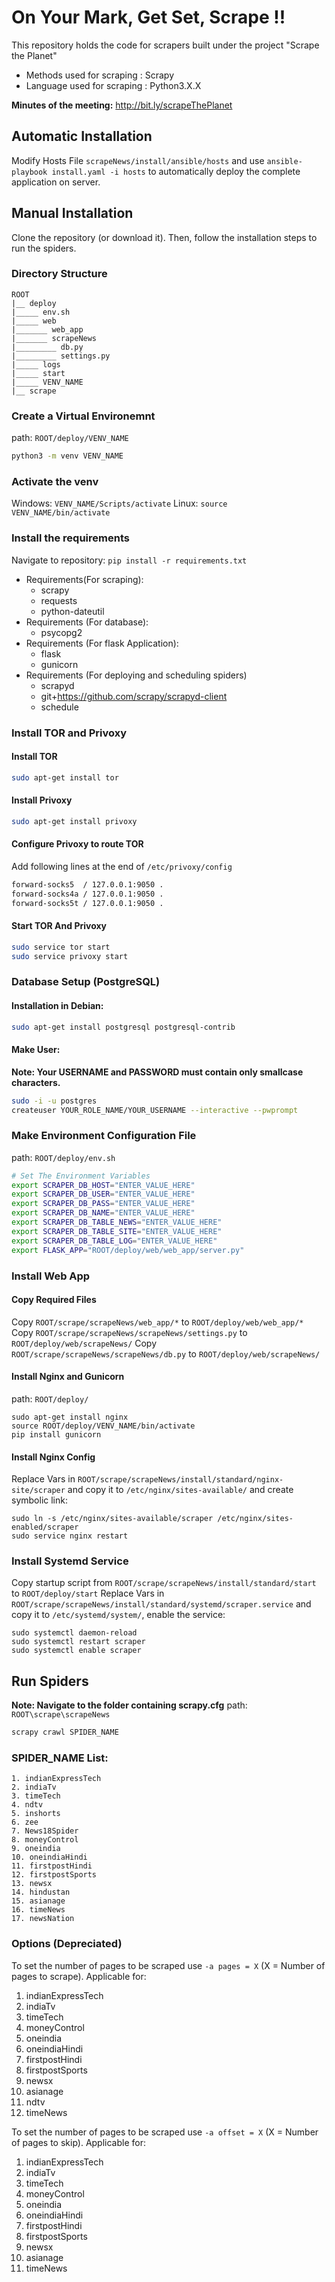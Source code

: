 # On Your Mark, Get Set, Scrape !!

This repository holds the code for scrapers built under the project "Scrape the Planet"  
- Methods used for scraping : Scrapy   
- Language used for scraping : Python3.X.X

**Minutes of the meeting:** http://bit.ly/scrapeThePlanet

## Automatic Installation
Modify Hosts File ```scrapeNews/install/ansible/hosts``` and use ```ansible-playbook install.yaml -i hosts``` to automatically deploy the complete application on server.

## Manual Installation
Clone the repository (or download it). Then, follow the installation steps to run the spiders.

### Directory Structure
```
ROOT
|__ deploy
|_____ env.sh
|_____ web
|_______ web_app
|_______ scrapeNews
|_________ db.py
|_________ settings.py
|_____ logs
|_____ start
|_____ VENV_NAME
|__ scrape
```

### Create a Virtual Environemnt
path: ```ROOT/deploy/VENV_NAME```
```bash
python3 -m venv VENV_NAME
```
### Activate the venv
Windows: `VENV_NAME/Scripts/activate`
Linux: `source VENV_NAME/bin/activate`
### Install the requirements
Navigate to repository: `pip install -r requirements.txt`
- Requirements(For scraping):
    - scrapy
    - requests
    - python-dateutil
- Requirements (For database):
    - psycopg2
- Requirements (For flask Application):
    - flask
    - gunicorn
- Requirements (For deploying and scheduling spiders)
    - scrapyd
    - git+https://github.com/scrapy/scrapyd-client
    - schedule

### Install TOR and Privoxy
#### Install TOR
```bash
sudo apt-get install tor
```
#### Install Privoxy
```bash
sudo apt-get install privoxy
```
#### Configure Privoxy to route TOR
Add following lines at the end of ```/etc/privoxy/config```
```bash
forward-socks5  / 127.0.0.1:9050 .
forward-socks4a / 127.0.0.1:9050 .
forward-socks5t / 127.0.0.1:9050 .
```
#### Start TOR And Privoxy
```bash
sudo service tor start
sudo service privoxy start
```
### Database Setup (PostgreSQL)
#### Installation in Debian: 
```bash
sudo apt-get install postgresql postgresql-contrib
```
#### Make User:
**Note: Your USERNAME and PASSWORD must contain only smallcase characters.**
```bash
sudo -i -u postgres
createuser YOUR_ROLE_NAME/YOUR_USERNAME --interactive --pwprompt
```
### Make Environment Configuration File
path: ```ROOT/deploy/env.sh```
```bash
# Set The Environment Variables
export SCRAPER_DB_HOST="ENTER_VALUE_HERE"
export SCRAPER_DB_USER="ENTER_VALUE_HERE"
export SCRAPER_DB_PASS="ENTER_VALUE_HERE"
export SCRAPER_DB_NAME="ENTER_VALUE_HERE"
export SCRAPER_DB_TABLE_NEWS="ENTER_VALUE_HERE"
export SCRAPER_DB_TABLE_SITE="ENTER_VALUE_HERE"
export SCRAPER_DB_TABLE_LOG="ENTER_VALUE_HERE"
export FLASK_APP="ROOT/deploy/web/web_app/server.py"
```

### Install Web App

#### Copy Required Files
Copy ```ROOT/scrape/scrapeNews/web_app/*``` to ```ROOT/deploy/web/web_app/*```
Copy ```ROOT/scrape/scrapeNews/scrapeNews/settings.py``` to ```ROOT/deploy/web/scrapeNews/```
Copy ```ROOT/scrape/scrapeNews/scrapeNews/db.py``` to ```ROOT/deploy/web/scrapeNews/```

#### Install Nginx and Gunicorn
path: ```ROOT/deploy/```
```
sudo apt-get install nginx
source ROOT/deploy/VENV_NAME/bin/activate
pip install gunicorn
```
#### Install Nginx Config
Replace Vars in ```ROOT/scrape/scrapeNews/install/standard/nginx-site/scraper``` and copy it to ```/etc/nginx/sites-available/``` and create symbolic link:
```
sudo ln -s /etc/nginx/sites-available/scraper /etc/nginx/sites-enabled/scraper
sudo service nginx restart
```
### Install Systemd Service
Copy startup script from ```ROOT/scrape/scrapeNews/install/standard/start``` to ```ROOT/deploy/start```
Replace Vars in ```ROOT/scrape/scrapeNews/install/standard/systemd/scraper.service``` and copy it to ```/etc/systemd/system/```, enable the service:
```
sudo systemctl daemon-reload
sudo systemctl restart scraper
sudo systemctl enable scraper
```

## Run Spiders
**Note: Navigate to the folder containing scrapy.cfg**
path: ```ROOT\scrape\scrapeNews```
```bash
scrapy crawl SPIDER_NAME
```
### SPIDER_NAME List:
	1. indianExpressTech
	2. indiaTv  
	3. timeTech
	4. ndtv
	5. inshorts
    6. zee
    7. News18Spider
    8. moneyControl
    9. oneindia
    10. oneindiaHindi
    11. firstpostHindi
    12. firstpostSports
    13. newsx
    14. hindustan
    15. asianage
    16. timeNews
    17. newsNation
### Options (Depreciated)
To set the number of pages to be scraped use  `-a pages = X` (X = Number of pages to scrape).
Applicable for:
1. indianExpressTech
2. indiaTv  
3. timeTech
4. moneyControl
5. oneindia
6. oneindiaHindi
7. firstpostHindi
8. firstpostSports
9. newsx
10. asianage
11. ndtv
12. timeNews

To set the number of pages to be scraped use  `-a offset = X` (X = Number of pages to skip).
Applicable for:
1. indianExpressTech
2. indiaTv  
3. timeTech
4. moneyControl
5. oneindia
6. oneindiaHindi
7. firstpostHindi
8. firstpostSports
9. newsx
10. asianage
11. timeNews

